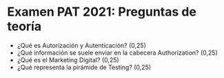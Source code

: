 # Examen PAT 2021: Preguntas de teoría


- ¿Qué es Autorización y Autenticación? (0,25)
- ¿Qué información se suele enviar en la cabecera Authorization? (0,25)
- ¿Qué es el Marketing Digital? (0,25)
- ¿Qué representa la pirámide de Testing? (0,25)

